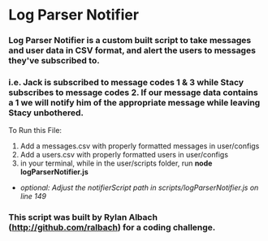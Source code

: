 # Log Parser Notifier

### Log Parser Notifier is a custom built script to take messages and user data in CSV format, and alert the users to messages they've subscribed to.

### i.e. Jack is subscribed to message codes 1 & 3 while Stacy subscribes to message codes 2. If our message data contains a 1 we will notify him of the appropriate message while leaving Stacy unbothered.

To Run this File:
1.  Add a messages.csv with properly formatted messages in user/configs
1.  Add a users.csv with properly formatted users in user/configs
1.  in your terminal, while in the user/scripts folder, run **node logParserNotifier.js**
   * *optional: Adjust the notifierScript path in scripts/logParserNotifier.js on line 149*

### This script was built by Rylan Albach (http://github.com/ralbach) for a coding challenge.